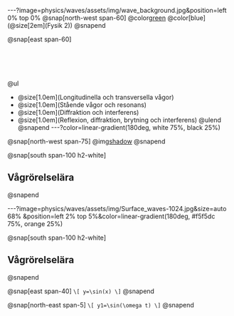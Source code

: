 ---?image=physics/waves/assets/img/wave_background.jpg&position=left 0% top 0%
@snap[north-west span-60]
@color[green](@size[3em](Vågrörelselära))
@color[blue](@size[2em](Fysik 2))
@snapend

@snap[east span-60]
<br><br><br><br><br>	

@ul[](false)
- @size[1.0em](Longitudinella och transversella vågor)
- @size[1.0em](Stående vågor och resonans)
- @size[1.0em](Diffraktion och interferens)
- @size[1.0em](Reflexion, diffraktion, brytning och interferens)
@ulend
@snapend
---?color=linear-gradient(180deg, white 75%, black 25%)

@snap[north-west span-75]
@img[shadow](physics/waves/assets/img/Surface_waves-1024.jpg)
@snapend

@snap[south span-100 h2-white]
## Vågrörelselära
@snapend

---?image=physics/waves/assets/img/Surface_waves-1024.jpg&size=auto 68% &position=left 2% top 5%&color=linear-gradient(180deg, #f5f5dc 75%, orange 25%)

@snap[south span-100 h2-white]
## Vågrörelselära
@snapend

@snap[east span-40]
`\[
y=\sin(x)
\]`
@snapend

@snap[north-east span-5]
`\[
y1=\sin(\omega t)
\]`
@snapend